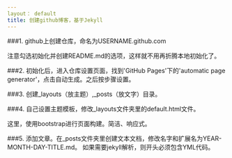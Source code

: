 ```yaml
---
layout： default
title: 创建github博客，基于Jekyll
---
```


###1. github上创建仓库，命名为USERNAME.github.com

注意勾选初始化并创建README.md的选项，这样就不用再折腾本地初始化了。

###2. 初始化后，进入仓库设置页面，找到'GitHub Pages'下的'automatic page generator'，点击自动生成。之后按步骤设置。

###3. 创建_layouts（放主题）,_posts（放文字）目录。

###4. 自己设置主题模板，修改_layouts文件夹里的default.html文件。

这里，使用bootstrap进行页面构建。简洁、响应式。

###5. 添加文章。在_posts文件夹里创建文本文档，修改名字和扩展名为YEAR-MONTH-DAY-TITLE.md。
如果需要jekyll解析，则开头必须包含YML代码。

